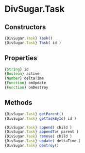 DivSugar.Task
=============

Constructors
------------

```javascript
{DivSugar.Task} Task()
{DivSugar.Task} Task( id )
```

Properties
----------

```javascript
{String} id
{Boolean} active
{Number} deltaTime
{Function} onUpdate
{Function} onDestroy
```

Methods
-------

```javascript
{DivSugar.Task} getParent()
{DivSugar.Task} getTaskById( id )
```

```javascript
{DivSugar.Task} append( child )
{DivSugar.Task} appendTo( parent )
{DivSugar.Task} remove( child )
{DivSugar.Task} update( deltaTime )
{DivSugar.Task} destroy()
```

